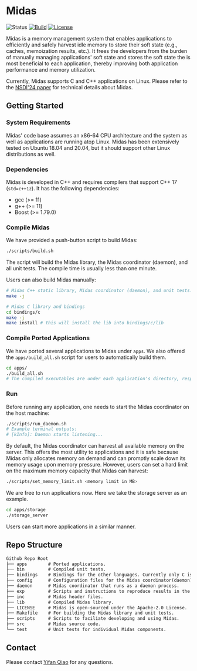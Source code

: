 # Midas
![Status](https://img.shields.io/badge/Version-Experimental-green.svg)
[![Build](https://github.com/ivanium/cachebank/actions/workflows/build.yml/badge.svg)](https://github.com/ivanium/cachebank/actions/workflows/build.yml)
[![License](https://img.shields.io/badge/License-Apache_2.0-blue.svg)](https://opensource.org/licenses/Apache-2.0)


Midas is a memory management system that enables applications to efficiently and safely harvest idle memory to store their soft state (e.g., caches, memoization results, etc.). It frees the developers from the burden of manually managing applications' soft state and stores the soft state the is most beneficial to each application, thereby improving both application performance and memory utilization.

Currently, Midas supports C and C++ applications on Linux. Please refer to the [NSDI'24 paper](https://www.usenix.org/conference/nsdi24/presentation/qiao) for technical details about Midas.


## Getting Started

### System Requirements
Midas' code base assumes an x86-64 CPU architecture and the system as well as applications are running atop Linux. Midas has been extensively tested on Ubuntu 18.04 and 20.04, but it should support other Linux distributions as well.

### Dependencies

Midas is developed in C++ and requires compilers that support C++ 17 (`std=c++1z`). It has the following dependencies:

* gcc (>= 11)
* g++ (>= 11)
* Boost (>= 1.79.0)

### Compile Midas
We have provided a push-button script to build Midas:
```bash
./scripts/build.sh
```
The script will build the Midas library, the Midas coordinator (daemon), and all unit tests. The compile time is usually less than one minute.

Users can also build Midas manually:
```bash
# Midas C++ static library, Midas coordinator (daemon), and unit tests.
make -j

# Midas C library and bindings
cd bindings/c
make -j
make install # this will install the lib into bindings/c/lib
```

### Compile Ported Applications
We have ported several applications to Midas under `apps`. We also offered the `apps/build_all.sh` script for users to automatically build them.

```bash
cd apps/
./build_all.sh
# The compiled executables are under each application's directory, respectively.
```

### Run
Before running any application, one needs to start the Midas coordinator on the host machine:
```bash
./scripts/run_daemon.sh
# Example terminal outputs:
# [kInfo]: Daemon starts listening...
```
By default, the Midas coordinator can harvest all available memory on the server. This offers the most utility to applications and it is safe because Midas only allocates memory on demand and can promptly scale down its memory usage upon memory pressure. However, users can set a hard limit on the maximum memory capacity that Midas can harvest:
```bash
./scripts/set_memory_limit.sh <memory limit in MB>
```

We are free to run applications now. Here we take the storage server as an example.
```bash
cd apps/storage
./storage_server
```
Users can start more applications in a similar manner.

## Repo Structure

```txt
Github Repo Root
├── apps        # Ported applications.
├── bin         # Compiled unit tests.
├── bindings    # Bindings for the other languages. Currently only C is supported.
├── config      # Configuration files for the Midas coordinator(daemon).
├── daemon      # Midas coordinator that runs as a daemon process.
├── exp         # Scripts and instructions to reproduce results in the paper.
├── inc         # Midas header files.
├── lib         # Compiled Midas library.
├── LICENSE     # Midas is open-sourced under the Apache-2.0 License.
├── Makefile    # For building the Midas library and unit tests.
├── scripts     # Scripts to faciliate developing and using Midas.
├── src         # Midas source code.
└── test        # Unit tests for individual Midas components.
```

## Contact
Please contact [Yifan Qiao](yifanqiao@g.ucla.edu) for any questions.